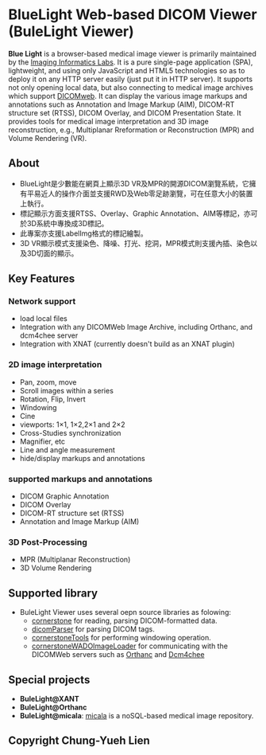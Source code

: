 <h1>BlueLight Web-based DICOM Viewer (BuleLight Viewer)</h1>
<p><strong>Blue Light</strong> is a browser-based medical image viewer is primarily maintained by the <a href="https://cylab.dicom.org.tw/">Imaging Informatics Labs</a>. It is a pure single-page application (SPA), lightweight, and using only JavaScript and HTML5 technologies so as to deploy it on any HTTP server easily (just put it in HTTP server). It supports not only opening local data, but also connecting to medical image archives which support <a href="https://www.dicomstandard.org/dicomweb/">DICOMweb</a>. It can display the various image markups and annotations such as Annotation and Image Markup (AIM), DICOM-RT structure set (RTSS), DICOM Overlay, and DICOM Presentation State. It provides tools for medical image interpretation and 3D image reconstruction, e.g., Multiplanar Rreformation or Reconstruction (MPR) and Volume Rendering (VR).</p>

## About
* BlueLight是少數能在網頁上顯示3D VR及MPR的開源DICOM瀏覽系統，它擁有平易近人的操作介面並支援RWD及Web零足跡瀏覽，可在任意大小的裝置上執行。
* 標記顯示方面支援RTSS、Overlay、Graphic Annotation、AIM等標記，亦可於3D系統中專換成3D標記。
* 此專案亦支援LabelImg格式的標記繪製。
* 3D VR顯示模式支援染色、降噪、打光、挖洞，MPR模式則支援內插、染色以及3D切面的顯示。

## Key Features
### Network support
* load local files
* Integration with any DICOMWeb Image Archive, including Orthanc, and dcm4chee server
* Integration with XNAT (currently doesn't build as an XNAT plugin)

### 2D image interpretation
* Pan, zoom, move
* Scroll images within a series
* Rotation, Flip, Invert
* Windowing
* Cine
* viewports:  1×1, 1×2,2×1 and 2×2
* Cross-Studies synchronization
* Magnifier, etc
* Line and angle measurement
* hide/display markups and annotations

### supported markups and annotations
* DICOM Graphic Annotation
* DICOM Overlay
* DICOM-RT structure set (RTSS)
* Annotation and Image Markup (AIM)

### 3D Post-Processing
* MPR (Multiplanar Reconstruction)
* 3D Volume Rendering 

## Supported library
* BuleLight Viewer uses several oepn source libraries as folowing:
  - <a href="https://github.com/cornerstonejs">cornerstone</a> for reading, parsing DICOM-formatted data.
  - <a href="https://github.com/cornerstonejs/dicomParser">dicomParser</a> for parsing DICOM tags.
  - <a href="https://github.com/cornerstonejs/cornerstoneTools">cornerstoneTools</a> for performing windowing operation.
  - <a href="https://github.com/cornerstonejs/cornerstoneWADOImageLoader">cornerstoneWADOImageLoader</a> for communicating with the DICOMWeb servers such as  <a href="https://www.orthanc-server.com">Orthanc</a> and <a href="https://www.dcm4che.org">Dcm4chee</a> 
 
## Special projects
* **BuleLight@XANT**
* **BuleLight@Orthanc**
* **BuleLight@micala**: [micala](https://github.com/cylab-tw/micala) is a noSQL-based medical image repository.

## Copyright Chung-Yueh Lien
